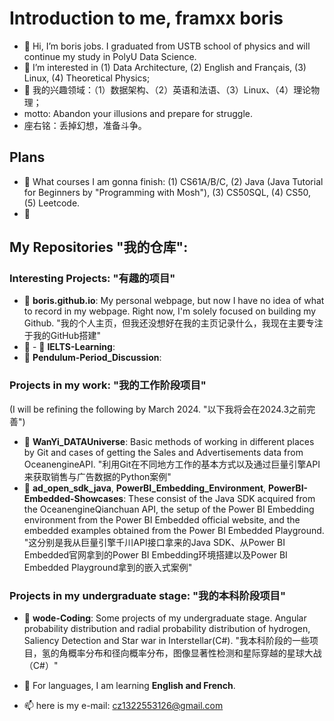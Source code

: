 # Introduction to me, framxx boris
- 👋 Hi, I’m boris jobs. I graduated from USTB school of physics and will continue my study in PolyU Data Science.
- 👀 I’m interested in (1) Data Architecture, (2) English and Français, (3) Linux, (4) Theoretical Physics;
- 👀 我的兴趣领域：（1）数据架构、（2）英语和法语、（3）Linux、（4）理论物理；
- motto: Abandon your illusions and prepare for struggle.
- 座右铭：丢掉幻想，准备斗争。

## Plans
- 🌱 What courses I am gonna finish: (1) CS61A/B/C, (2) Java (Java Tutorial for Beginners by "Programming with Mosh"), (3) CS50SQL, (4) CS50, (5) Leetcode.
- 🌱 

## My Repositories "我的仓库":
### Interesting Projects: "有趣的项目"
- 🚀 **boris.github.io**: My personal webpage, but now I have no idea of what to record in my webpage. Right now, I'm solely focused on building my Github. "我的个人主页，但我还没想好在我的主页记录什么，我现在主要专注于我的GitHub搭建"
- 🚀 - 🚀 **IELTS-Learning**:
- 🚀 **Pendulum-Period_Discussion**:
### Projects in my work: "我的工作阶段项目"
(I will be refining the following by March 2024. "以下我将会在2024.3之前完善")
- 🚀 **WanYi_DATAUniverse**: Basic methods of working in different places by Git and cases of getting the Sales and Advertisements data from OceanengineAPI. "利用Git在不同地方工作的基本方式以及通过巨量引擎API来获取销售与广告数据的Python案例"
- 🚀 **ad_open_sdk_java**, **PowerBI_Embedding_Environment**, **PowerBI-Embedded-Showcases**: These consist of the Java SDK acquired from the OceanengineQianchuan API, the setup of the Power BI Embedding environment from the Power BI Embedded official website, and the embedded examples obtained from the Power BI Embedded Playground. "这分别是我从巨量引擎千川API接口拿来的Java SDK、从Power BI Embedded官网拿到的Power BI Embedding环境搭建以及Power BI Embedded Playground拿到的嵌入式案例"
### Projects in my undergraduate stage: "我的本科阶段项目"
- 🚀 **wode-Coding**: Some projects of my undergraduate stage. Angular probability distribution and radial probability distribution of hydrogen, Saliency Detection and Star war in Interstellar(C#). "我本科阶段的一些项目，氢的角概率分布和径向概率分布，图像显著性检测和星际穿越的星球大战（C#）"


- 💞️ For languages, I am learning **English and French**.

- 📫 here is my e-mail: cz1322553126@gmail.com

<!---
Boris-Jobs/Boris-Jobs is a ✨ special ✨ repository because its `README.md` (this file) appears on your GitHub profile.
You can click the Preview link to take a look at your changes.
--->
